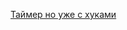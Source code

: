 <a href="https://todo-app-git-todoapphooks-georgiysids-projects.vercel.app/#">Таймер но уже с хуками</a>
